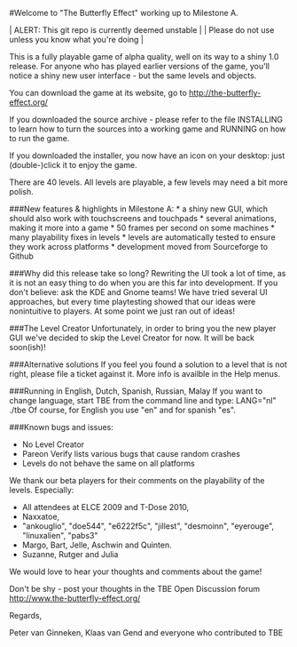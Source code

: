 #Welcome to "The Butterfly Effect"
working up to Milestone A.

| ALERT: This git repo is currently deemed unstable    |
| Please do not use unless you know what you're doing  |

This is a fully playable game of alpha quality, well on its way to a shiny
1.0 release. For anyone who has played earlier versions of the game, you'll
notice a shiny new user interface - but the same levels and objects.

You can download the game at its website, 
go to          http://the-butterfly-effect.org/

If you downloaded the source archive - please refer to the file INSTALLING
to learn how to turn the sources into a working game and RUNNING on how
to run the game.

If you downloaded the installer, you now have an icon on your desktop: 
just (double-)click it to enjoy the game.

There are 40 levels.
All levels are playable, a few levels may need a bit more polish.

###New features & highlights in Milestone A:
    * a shiny new GUI, which should also work with touchscreens and touchpads
    * several animations, making it more into a game
    * 50 frames per second on some machines
    * many playability fixes in levels
    * levels are automatically tested to ensure they work across platforms
    * development moved from Sourceforge to Github

###Why did this release take so long?
Rewriting the UI took a lot of time, as it is not an easy thing to do when you
are this far into development.
If you don't believe: ask the KDE and Gnome teams!
We have tried several UI approaches, but every time playtesting showed that
our ideas were nonintuitive to players. At some point we just ran out of ideas!

###The Level Creator
Unfortunately, in order to bring you the new player GUI we've decided to skip
the Level Creator for now. It will be back soon(ish)!

###Alternative solutions
If you feel you found a solution to a level that is not right, please file
a ticket against it. More info is availble in the Help menus.

###Running in English, Dutch, Spanish, Russian, Malay
If you want to change language, start TBE from the command line and
type:
   LANG="nl" ./tbe
Of course, for English you use "en" and for spanish "es".

###Known bugs and issues:
  * No Level Creator
  * Pareon Verify lists various bugs that cause random crashes
  * Levels do not behave the same on all platforms


We thank our beta players for their comments on the playability of the levels.
Especially:
 * All attendees at ELCE 2009 and T-Dose 2010, 
 * Naxxatoe, 
 * "ankouglio", "doe544", "e6222f5c", "jillest", "desmoinn", 
   "eyerouge", "linuxalien", "pabs3"
 * Margo, Bart, Jelle, Aschwin and Quinten.
 * Suzanne, Rutger and Julia

We would love to hear your thoughts and comments about the game!

Don't be shy - post your thoughts in the TBE Open Discussion forum 
   http://www.the-butterfly-effect.org/


Regards,

Peter van Ginneken, Klaas van Gend
and everyone who contributed to TBE
